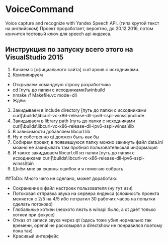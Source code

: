 # VoiceCommand
Voice capture and recognize with Yandex Speech API. (типа крутой текст на английском)
Проект проработает, вероятно, до 20.12.2016, потом кончится тестовый ключ для speech api яндекса.
## Инструкция по запуску всего этого на VisualStudio 2015
1. Качаем c [официального сайта] curl архив с исходниками.
2. Компилируем
 * Открываем командную строку разработчика
 * cd [путь до папки с исходниками]\winbuild
 * nmake /f Makefile.vc mode=dll
 * Ждём
3. Закидываем в include directory [путь до папки с исходниками curl]\builds\libcurl-vc-x86-release-dll-ipv6-sspi-winssl\include
4. Закидываем в library path [путь до папки с исходниками curl]\builds\libcurl-vc-x86-release-dll-ipv6-sspi-winssl\lib
5. В зависимости добавляем libcurl.lib
6. Ну и собственно qt должен быть как бы
7. Собирем проект, в появившуюся папку можно закинуть файл data.ini
 можно не закидывать там пробная пользовательская информация
8. И также закидываем libcurl.dll из папки [путь до папки с исходниками curl]\builds\libcurl-vc-x86-release-dll-ipv6-sspi-winssl\bin
9. Шлём мне вк скрины ошибок и я помогаю собрать



##ToDo:
Много чего не сделано, может доработаю:
* Сохранение в файл настроек пользователя (ну тут изи)
* Потоковая отправка звука на сервера яндекса (сложность проекта меняется с 2/5 на 4/5 ибо потратил 30 рабочих часов на попытки сделать потоково)
* Глобальные хоткеи (неохото лезть в winapi было, а qt даёт только хоткеи при фокусе)
* Отказ от записи звука через qt (здесь тоже убил нормально так времени, openal не расковырял а directshow не понравился поэтому пока так)
* Красивый интерфейс